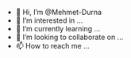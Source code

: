 - 👋 Hi, I’m @Mehmet-Durna
- 👀 I’m interested in ...
- 🌱 I’m currently learning ...
- 💞️ I’m looking to collaborate on ...
- 📫 How to reach me ...

<!---
Mehmet-Durna/Mehmet-Durna is a ✨ special ✨ repository because its `README.md` (this file) appears on your GitHub profile.
You can click the Preview link to take a look at your changes.
--->
